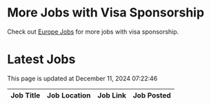 # More Jobs with Visa Sponsorship

Check out [Europe Jobs](https://github.com/sureshparimi/europejobs#latest-jobs) for more jobs with visa sponsorship.

# Latest Jobs

This page is updated at December 11, 2024 07:22:46

| Job Title | Job Location | Job Link | Job Posted |
| --- | --- | --- | --- |
